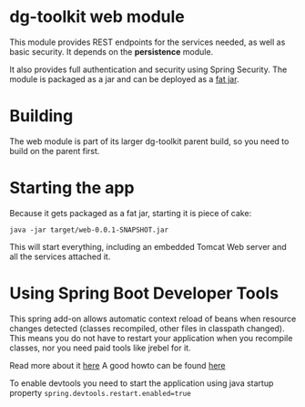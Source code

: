 # dg-toolkit web module

This module provides REST endpoints for the services needed, as well as basic security. It depends on the **persistence** module.

It also provides full authentication and security using Spring Security.
The module is packaged as a jar and can be deployed as a [fat jar](http://docs.spring.io/spring-boot/docs/current/reference/html/howto-build.html).

# Building

The web module is part of its larger dg-toolkit parent build, so you need to build on the parent first.

# Starting the app

Because it gets packaged as a fat jar, starting it is piece of cake:

`java -jar target/web-0.0.1-SNAPSHOT.jar`

This will start everything, including an embedded Tomcat Web server and all the services attached it.

# Using Spring Boot Developer Tools

This spring add-on allows automatic context reload of beans when resource changes detected 
(classes recompiled, other files in classpath changed). This means you do not have to restart your
application when you recompile classes, nor you need paid tools like jrebel for it.

Read more about it [here](https://docs.spring.io/spring-boot/docs/2.1.9.RELEASE/reference/html/using-boot-devtools.html)
A good howto can be found [here](https://www.baeldung.com/spring-boot-devtools)

To enable devtools you need to start the application using java startup property
`spring.devtools.restart.enabled=true`

